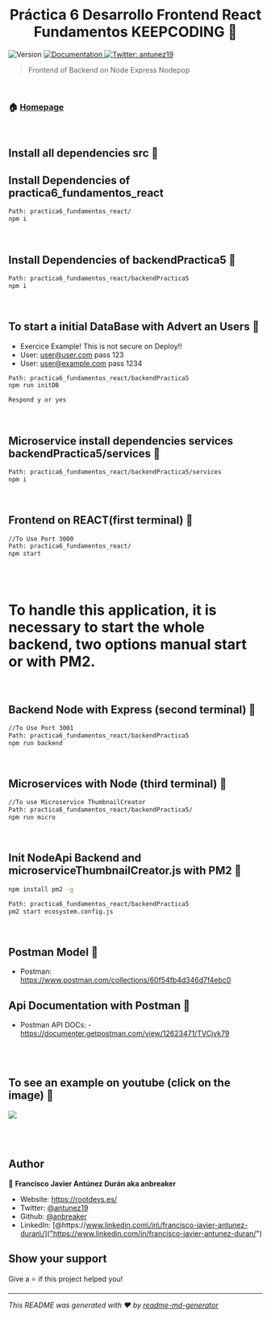 <h1 align="center">Práctica 6 Desarrollo Frontend React Fundamentos KEEPCODING 👋</h1>
<p>
  <img alt="Version" src="https://img.shields.io/badge/version-0.1.0-blue.svg?cacheSeconds=2592000" />
  <a href="https://github.com/anbreaker/practica6FundamentosReact" target="_blank">
    <img alt="Documentation" src="https://img.shields.io/badge/documentation-yes-brightgreen.svg" />
  </a>
  <a href="https://twitter.com/antunez19" target="_blank">
    <img alt="Twitter: antunez19" src="https://img.shields.io/twitter/follow/antunez19.svg?style=social" />
  </a>
</p>

> Frontend of Backend on Node Express Nodepop

<br>

### 🏠 [Homepage](https://github.com/anbreaker/practica6FundamentosReact)

<br>

## Install all dependencies src 💾

## Install Dependencies of practica6_fundamentos_react

```sh
Path: practica6_fundamentos_react/
npm i
```

<br>

## Install Dependencies of backendPractica5 🔧

```sh
Path: practica6_fundamentos_react/backendPractica5
npm i
```

<br>

## To start a initial DataBase with Advert an Users 🏁

- Exercice Example! This is not secure on Deploy!!
- User: user@user.com pass 123
- User: user@example.com pass 1234

```sh
Path: practica6_fundamentos_react/backendPractica5
npm run initDB

Respond y or yes
```

<br>

## Microservice install dependencies services backendPractica5/services 🔧

```sh
Path: practica6_fundamentos_react/backendPractica5/services
npm i
```

<br>

## Frontend on REACT(first terminal) 🔨

```sh
//To Use Port 3000
Path: practica6_fundamentos_react/
npm start
```

<br><br>

# To handle this application, it is necessary to start the whole backend, two options manual start or with PM2.

<br>

## Backend Node with Express (second terminal) 🔨

```sh
//To Use Port 3001
Path: practica6_fundamentos_react/backendPractica5
npm run backend
```

<br>

## Microservices with Node (third terminal) 🔨

```sh
//To use Microservice ThumbnailCreator
Path: practica6_fundamentos_react/backendPractica5/
npm run micro

```

<br>

## Init NodeApi Backend and microserviceThumbnailCreator.js with PM2 🚀

```sh
npm install pm2 -g

Path: practica6_fundamentos_react/backendPractica5
pm2 start ecosystem.config.js
```

<br>

## Postman Model 📯

- Postman: https://www.postman.com/collections/60f54fb4d346d7f4ebc0

## Api Documentation with Postman 📨

- Postman API DOCs: - https://documenter.getpostman.com/view/12623471/TVCjvk79

<br><br>

## To see an example on youtube (click on the image) 📼

[![](https://raw.githubusercontent.com/anbreaker/practica6_fundamentos_react/main/public/React.png)](https://www.youtube.com/watch?v=2wyjvx5XDOE&t")

<br><br>

## Author

👤 **Francisco Javier Antúnez Durán aka anbreaker**

- Website: https://rootdevs.es/
- Twitter: [@antunez19](https://twitter.com/antunez19)
- Github: [@anbreaker](https://github.com/anbreaker)
- LinkedIn: [@https:\/\/www.linkedin.com\/in\/francisco-javier-antunez-duran\/]("https://www.linkedin.com/in/francisco-javier-antunez-duran/")

## Show your support

Give a ⭐️ if this project helped you!

---

_This README was generated with ❤️ by [readme-md-generator](https://github.com/kefranabg/readme-md-generator)_
